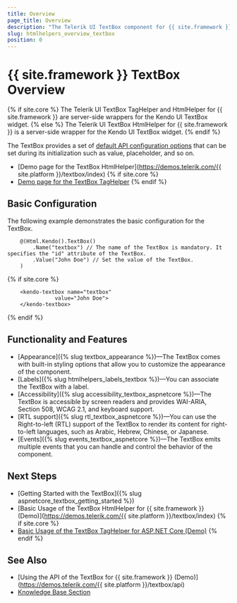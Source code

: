 ```yaml
---
title: Overview
page_title: Overview
description: "The Telerik UI TextBox component for {{ site.framework }} enables user input and its appearance matches the general Telerik theme of the page."
slug: htmlhelpers_overview_textbox
position: 0
---
```


# {{ site.framework }} TextBox Overview

{% if site.core %}
The Telerik UI TextBox TagHelper and HtmlHelper for {{ site.framework }} are server-side wrappers for the Kendo UI TextBox widget.
{% else %}
The Telerik UI TextBox HtmlHelper for {{ site.framework }} is a server-side wrapper for the Kendo UI TextBox widget.
{% endif %}

The TextBox provides a set of [default API configuration options](/api/textbox) that can be set during its initialization such as value, placeholder, and so on.

* [Demo page for the TextBox HtmlHelper](https://demos.telerik.com/{{ site.platform }}/textbox/index)
{% if site.core %}
* [Demo page for the TextBox TagHelper](https://demos.telerik.com/aspnet-core/textbox/tag-helper)
{% endif %}

## Basic Configuration

The following example demonstrates the basic configuration for the TextBox.

```HtmlHelper
	@(Html.Kendo().TextBox()
		.Name("textbox") // The name of the TextBox is mandatory. It specifies the "id" attribute of the TextBox.
		.Value("John Doe") // Set the value of the TextBox.
	)
```
{% if site.core %}
```TagHelper
    <kendo-textbox name="textbox"
               value="John Doe">
    </kendo-textbox>
```
{% endif %}

## Functionality and Features

* [Appearance]({% slug textbox_appearance %})—The TextBox comes with built-in styling options that allow you to customize the appearance of the component.
* [Labels]({% slug htmlhelpers_labels_textbox %})—You can associate the TextBox with a label.
* [Accessibility]({% slug accessibility_textbox_aspnetcore %})—The TextBox is accessible by screen readers and provides WAI-ARIA, Section 508, WCAG 2.1, and keyboard support.
* [RTL support]({% slug rtl_textbox_aspnetcore %})—You can use the Right-to-left (RTL) support of the TextBox to render its content for right-to-left languages, such as Arabic, Hebrew, Chinese, or Japanese.
* [Events]({% slug events_textbox_aspnetcore %})—The TextBox emits multiple events that you can handle and control the behavior of the component.

## Next Steps

* [Getting Started with the TextBox]({% slug aspnetcore_textbox_getting_started %})
* [Basic Usage of the TextBox HtmlHelper for {{ site.framework }} (Demo)](https://demos.telerik.com/{{ site.platform }}/textbox/index)
{% if site.core %}
* [Basic Usage of the TextBox TagHelper for ASP.NET Core (Demo)](https://demos.telerik.com/aspnet-core/textbox/tag-helper)
{% endif %}


## See Also

* [Using the API of the TextBox for {{ site.framework }} (Demo)](https://demos.telerik.com/{{ site.platform }}/textbox/api)
* [Knowledge Base Section](/knowledge-base)